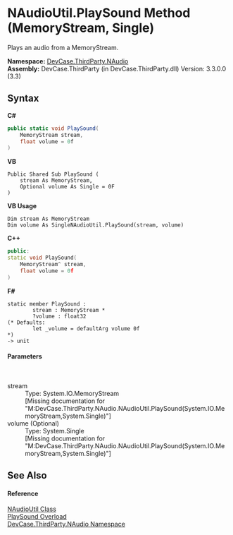 # NAudioUtil.PlaySound Method (MemoryStream, Single)
 

Plays an audio from a MemoryStream.

**Namespace:**&nbsp;<a href="N_DevCase_ThirdParty_NAudio">DevCase.ThirdParty.NAudio</a><br />**Assembly:**&nbsp;DevCase.ThirdParty (in DevCase.ThirdParty.dll) Version: 3.3.0.0 (3.3)

## Syntax

**C#**<br />
``` C#
public static void PlaySound(
	MemoryStream stream,
	float volume = 0f
)
```

**VB**<br />
``` VB
Public Shared Sub PlaySound ( 
	stream As MemoryStream,
	Optional volume As Single = 0F
)
```

**VB Usage**<br />
``` VB Usage
Dim stream As MemoryStream
Dim volume As SingleNAudioUtil.PlaySound(stream, volume)
```

**C++**<br />
``` C++
public:
static void PlaySound(
	MemoryStream^ stream, 
	float volume = 0f
)
```

**F#**<br />
``` F#
static member PlaySound : 
        stream : MemoryStream * 
        ?volume : float32 
(* Defaults:
        let _volume = defaultArg volume 0f
*)
-> unit 

```


#### Parameters
&nbsp;<dl><dt>stream</dt><dd>Type: System.IO.MemoryStream<br />\[Missing <param name="stream"/> documentation for "M:DevCase.ThirdParty.NAudio.NAudioUtil.PlaySound(System.IO.MemoryStream,System.Single)"\]</dd><dt>volume (Optional)</dt><dd>Type: System.Single<br />\[Missing <param name="volume"/> documentation for "M:DevCase.ThirdParty.NAudio.NAudioUtil.PlaySound(System.IO.MemoryStream,System.Single)"\]</dd></dl>

## See Also


#### Reference
<a href="T_DevCase_ThirdParty_NAudio_NAudioUtil">NAudioUtil Class</a><br /><a href="Overload_DevCase_ThirdParty_NAudio_NAudioUtil_PlaySound">PlaySound Overload</a><br /><a href="N_DevCase_ThirdParty_NAudio">DevCase.ThirdParty.NAudio Namespace</a><br />